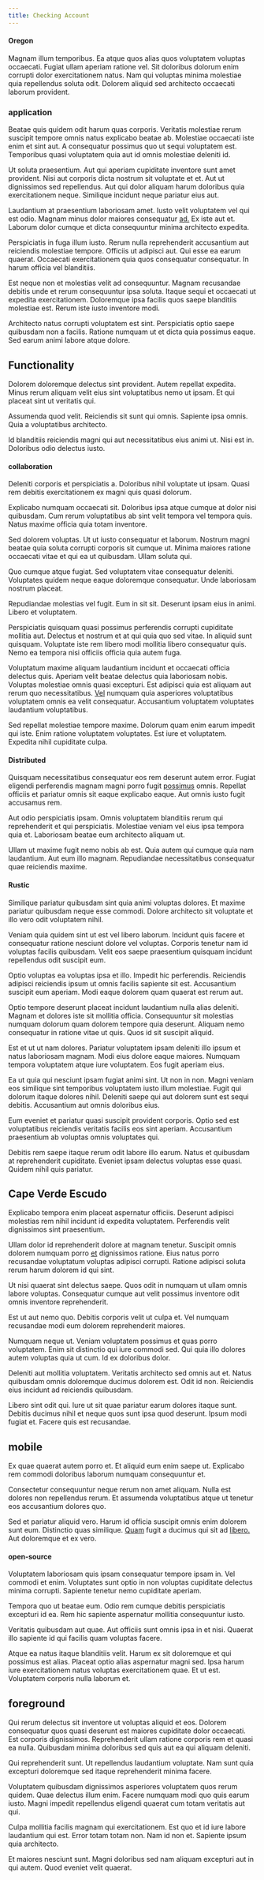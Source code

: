 ```yaml
---
title: Checking Account
---
```


#### Oregon

Magnam illum temporibus. Ea atque quos alias quos voluptatem voluptas occaecati. Fugiat ullam aperiam ratione vel. Sit doloribus dolorum enim corrupti dolor exercitationem natus. Nam qui voluptas minima molestiae quia repellendus soluta odit. Dolorem aliquid sed architecto occaecati laborum provident.

### application

Beatae quis quidem odit harum quas corporis. Veritatis molestiae rerum suscipit tempore omnis natus explicabo beatae ab. Molestiae occaecati iste enim et sint aut. A consequatur possimus quo ut sequi voluptatem est. Temporibus quasi voluptatem quia aut id omnis molestiae deleniti id.

Ut soluta praesentium. Aut qui aperiam cupiditate inventore sunt amet provident. Nisi aut corporis dicta nostrum sit voluptate et et. Aut ut dignissimos sed repellendus. Aut qui dolor aliquam harum doloribus quia exercitationem neque. Similique incidunt neque pariatur eius aut.

Laudantium at praesentium laboriosam amet. Iusto velit voluptatem vel qui est odio. Magnam minus dolor maiores consequatur [ad.](/sit/representative_systems.md) Ex iste aut et. Laborum dolor cumque et dicta consequuntur minima architecto expedita.

Perspiciatis in fuga illum iusto. Rerum nulla reprehenderit accusantium aut reiciendis molestiae tempore. Officiis ut adipisci aut. Qui esse ea earum quaerat. Occaecati exercitationem quia quos consequatur consequatur. In harum officia vel blanditiis.

Est neque non et molestias velit ad consequuntur. Magnam recusandae debitis unde et rerum consequuntur ipsa soluta. Itaque sequi et occaecati ut expedita exercitationem. Doloremque ipsa facilis quos saepe blanditiis molestiae est. Rerum iste iusto inventore modi.

Architecto natus corrupti voluptatem est sint. Perspiciatis optio saepe quibusdam non a facilis. Ratione numquam ut et dicta quia possimus eaque. Sed earum animi labore atque dolore.

## Functionality

Dolorem doloremque delectus sint provident. Autem repellat expedita. Minus rerum aliquam velit eius sint voluptatibus nemo ut ipsam. Et qui placeat sint ut veritatis qui.

Assumenda quod velit. Reiciendis sit sunt qui omnis. Sapiente ipsa omnis. Quia a voluptatibus architecto.

Id blanditiis reiciendis magni qui aut necessitatibus eius animi ut. Nisi est in. Doloribus odio delectus iusto.

#### collaboration

Deleniti corporis et perspiciatis a. Doloribus nihil voluptate ut ipsam. Quasi rem debitis exercitationem ex magni quis quasi dolorum.

Explicabo numquam occaecati sit. Doloribus ipsa atque cumque at dolor nisi quibusdam. Cum rerum voluptatibus ab sint velit tempora vel tempora quis. Natus maxime officia quia totam inventore.

Sed dolorem voluptas. Ut ut iusto consequatur et laborum. Nostrum magni beatae quia soluta corrupti corporis sit cumque ut. Minima maiores ratione occaecati vitae et qui ea ut quibusdam. Ullam soluta qui.

Quo cumque atque fugiat. Sed voluptatem vitae consequatur deleniti. Voluptates quidem neque eaque doloremque consequatur. Unde laboriosam nostrum placeat.

Repudiandae molestias vel fugit. Eum in sit sit. Deserunt ipsam eius in animi. Libero et voluptatem.

Perspiciatis quisquam quasi possimus perferendis corrupti cupiditate mollitia aut. Delectus et nostrum et at qui quia quo sed vitae. In aliquid sunt quisquam. Voluptate iste rem libero modi mollitia libero consequatur quis. Nemo ea tempora nisi officiis officia quia autem fuga.

Voluptatum maxime aliquam laudantium incidunt et occaecati officia delectus quis. Aperiam velit beatae delectus quia laboriosam nobis. Voluptas molestiae omnis quasi excepturi. Est adipisci quia est aliquam aut rerum quo necessitatibus. [Vel](/consequatur/ipsam/steel_namibia_kiribati.md) numquam quia asperiores voluptatibus voluptatem omnis ea velit consequatur. Accusantium voluptatem voluptates laudantium voluptatibus.

Sed repellat molestiae tempore maxime. Dolorum quam enim earum impedit qui iste. Enim ratione voluptatem voluptates. Est iure et voluptatem. Expedita nihil cupiditate culpa.

#### Distributed

Quisquam necessitatibus consequatur eos rem deserunt autem error. Fugiat eligendi perferendis magnam magni porro fugit [possimus](/dolore/odio/neque/libero/grey.md) omnis. Repellat officiis et pariatur omnis sit eaque explicabo eaque. Aut omnis iusto fugit accusamus rem.

Aut odio perspiciatis ipsam. Omnis voluptatem blanditiis rerum qui reprehenderit et qui perspiciatis. Molestiae veniam vel eius ipsa tempora quia et. Laboriosam beatae eum architecto aliquam ut.

Ullam ut maxime fugit nemo nobis ab est. Quia autem qui cumque quia nam laudantium. Aut eum illo magnam. Repudiandae necessitatibus consequatur quae reiciendis maxime.

#### Rustic

Similique pariatur quibusdam sint quia animi voluptas dolores. Et maxime pariatur quibusdam neque esse commodi. Dolore architecto sit voluptate et illo vero odit voluptatem nihil.

Veniam quia quidem sint ut est vel libero laborum. Incidunt quis facere et consequatur ratione nesciunt dolore vel voluptas. Corporis tenetur nam id voluptas facilis quibusdam. Velit eos saepe praesentium quisquam incidunt repellendus odit suscipit eum.

Optio voluptas ea voluptas ipsa et illo. Impedit hic perferendis. Reiciendis adipisci reiciendis ipsum ut omnis facilis sapiente sit est. Accusantium suscipit eum aperiam. Modi eaque dolorem quam quaerat est rerum aut.

Optio tempore deserunt placeat incidunt laudantium nulla alias deleniti. Magnam et dolores iste sit mollitia officia. Consequuntur sit molestias numquam dolorum quam dolorem tempore quia deserunt. Aliquam nemo consequatur in ratione vitae ut quis. Quos id sit suscipit aliquid.

Est et ut ut nam dolores. Pariatur voluptatem ipsam deleniti illo ipsum et natus laboriosam magnam. Modi eius dolore eaque maiores. Numquam tempora voluptatem atque iure voluptatem. Eos fugit aperiam eius.

Ea ut quia qui nesciunt ipsam fugiat animi sint. Ut non in non. Magni veniam eos similique sint temporibus voluptatem iusto illum molestiae. Fugit qui dolorum itaque dolores nihil. Deleniti saepe qui aut dolorem sunt est sequi debitis. Accusantium aut omnis doloribus eius.

Eum eveniet et pariatur quasi suscipit provident corporis. Optio sed est voluptatibus reiciendis veritatis facilis eos sint aperiam. Accusantium praesentium ab voluptas omnis voluptates qui.

Debitis rem saepe itaque rerum odit labore illo earum. Natus et quibusdam at reprehenderit cupiditate. Eveniet ipsam delectus voluptas esse quasi. Quidem nihil quis pariatur.

## Cape Verde Escudo

Explicabo tempora enim placeat aspernatur officiis. Deserunt adipisci molestias rem nihil incidunt id expedita voluptatem. Perferendis velit dignissimos sint praesentium.

Ullam dolor id reprehenderit dolore at magnam tenetur. Suscipit omnis dolorem numquam porro [et](/dolore/odio/dignissimos/ut/invoice_envisioneer.md) dignissimos ratione. Eius natus porro recusandae voluptatum voluptas adipisci corrupti. Ratione adipisci soluta rerum harum dolorem id qui sint.

Ut nisi quaerat sint delectus saepe. Quos odit in numquam ut ullam omnis labore voluptas. Consequatur cumque aut velit possimus inventore odit omnis inventore reprehenderit.

Est ut aut nemo quo. Debitis corporis velit ut culpa et. Vel numquam recusandae modi eum dolorem reprehenderit maiores.

Numquam neque ut. Veniam voluptatem possimus et quas porro voluptatem. Enim sit distinctio qui iure commodi sed. Qui quia illo dolores autem voluptas quia ut cum. Id ex doloribus dolor.

Deleniti aut mollitia voluptatem. Veritatis architecto sed omnis aut et. Natus quibusdam omnis doloremque ducimus dolorem est. Odit id non. Reiciendis eius incidunt ad reiciendis quibusdam.

Libero sint odit qui. Iure ut sit quae pariatur earum dolores itaque sunt. Debitis ducimus nihil et neque quos sunt ipsa quod deserunt. Ipsum modi fugiat et. Facere quis est recusandae.

## mobile

Ex quae quaerat autem porro et. Et aliquid eum enim saepe ut. Explicabo rem commodi doloribus laborum numquam consequuntur et.

Consectetur consequuntur neque rerum non amet aliquam. Nulla est dolores non repellendus rerum. Et assumenda voluptatibus atque ut tenetur eos accusantium dolores quo.

Sed et pariatur aliquid vero. Harum id officia suscipit omnis enim dolorem sunt eum. Distinctio quas similique. [Quam](/facere/temporibus/consequatur/cross_platform_indiana_flexibility.md) fugit a ducimus qui sit ad [libero.](/dolore/odio/dignissimos/nemo/credit_card_account.md) Aut doloremque et ex vero.

#### open-source

Voluptatem laboriosam quis ipsam consequatur tempore ipsam in. Vel commodi et enim. Voluptates sunt optio in non voluptas cupiditate delectus minima corrupti. Sapiente tenetur nemo cupiditate aperiam.

Tempora quo ut beatae eum. Odio rem cumque debitis perspiciatis excepturi id ea. Rem hic sapiente aspernatur mollitia consequuntur iusto.

Veritatis quibusdam aut quae. Aut officiis sunt omnis ipsa in et nisi. Quaerat illo sapiente id qui facilis quam voluptas facere.

Atque ea natus itaque blanditiis velit. Harum ex sit doloremque et qui possimus est alias. Placeat optio alias aspernatur magni sed. Ipsa harum iure exercitationem natus voluptas exercitationem quae. Et ut est. Voluptatem corporis nulla laborum et.

## foreground

Qui rerum delectus sit inventore ut voluptas aliquid et eos. Dolorem consequatur quos quasi deserunt est maiores cupiditate dolor occaecati. Est corporis dignissimos. Reprehenderit ullam ratione corporis rem et quasi ea nulla. Quibusdam minima doloribus sed quis aut ea qui aliquam deleniti.

Qui reprehenderit sunt. Ut repellendus laudantium voluptate. Nam sunt quia excepturi doloremque sed itaque reprehenderit minima facere.

Voluptatem quibusdam dignissimos asperiores voluptatem quos rerum quidem. Quae delectus illum enim. Facere numquam modi quo quis earum iusto. Magni impedit repellendus eligendi quaerat cum totam veritatis aut qui.

Culpa mollitia facilis magnam qui exercitationem. Est quo et id iure labore laudantium qui est. Error totam totam non. Nam id non et. Sapiente ipsum quia architecto.

Et maiores nesciunt sunt. Magni doloribus sed nam aliquam excepturi aut in qui autem. Quod eveniet velit quaerat.
